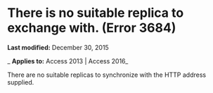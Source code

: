 
# There is no suitable replica to exchange with. (Error 3684)

 **Last modified:** December 30, 2015

 _ **Applies to:** Access 2013 | Access 2016_

There are no suitable replicas to synchronize with the HTTP address supplied.

